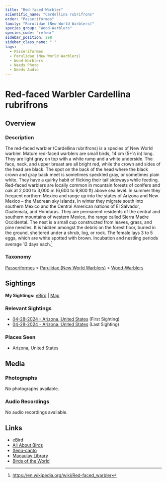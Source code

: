 ```yaml
---
title: "Red-faced Warbler"
scientific_name: "Cardellina rubrifrons"
order: "Passeriformes"
family: "Parulidae (New World Warblers)"
species_group: "Wood-Warblers"
species_code: "refwar"
sidebar_position: 298
sidebar_class_name: " "
tags: 
  - Passeriformes
  - Parulidae (New World Warblers)
  - Wood-Warblers
  - Needs Photo
  - Needs Audio
---
```


# Red-faced Warbler <span className='sci_name'>Cardellina rubrifrons</span>

## Overview

### Description
The red-faced warbler (Cardellina rubrifrons) is a species of New World warbler.
Mature red-faced warblers are small birds, 14 cm (5+1⁄2 in) long. They are light gray on top with a white rump and a white underside. The face, neck, and upper breast are all bright red, while the crown and sides of the head are black. The spot on the back of the head where the black crown and gray back meet is sometimes speckled gray, or sometimes plain white. They have a quirky habit of flicking their tail sideways while feeding.
Red-faced warblers are locally common in mountain forests of conifers and oak at 2,000 to 3,000 m (6,600 to 9,800 ft) above sea level. In summer they frequent northern Mexico and range up into the states of Arizona and New Mexico – the Madrean sky islands. In winter they migrate south into southern Mexico and the Central American nations of El Salvador, Guatemala, and Honduras. They are permanent residents of the central and southern mountains of western Mexico, the range called Sierra Madre Occidental.
The nest is a small cup constructed from leaves, grass, and pine needles. It is hidden amongst the debris on the forest floor, buried in the ground, sheltered under a shrub, log, or rock. The female lays 3 to 5 eggs, which are white spotted with brown. Incubation and nestling periods average 12 days each.[^1]

[^1]: https://en.wikipedia.org/wiki/Red-faced_warbler

### Taxonomy
[Passeriformes](/tags/passeriformes) > [Parulidae (New World Warblers)](/tags/parulidae-new-world-warblers) > [Wood-Warblers](/tags/wood-warblers)


## Sightings

**My Sightings:** [eBird](https://ebird.org/lifelist?r=world&time=life&spp=refwar) | [Map](/map?species_code=refwar)

### Relevant Sightings

* [04-28-2024 - Arizona, United States](https://ebird.org/checklist/S170824764) (First Sighting)
* [04-28-2024 - Arizona, United States](https://ebird.org/checklist/S170824770) (Last Sighting)

### Places Seen

* Arizona, United States



## Media
### Photographs
No photographs available.

### Audio Recordings
No audio recordings available.

## Links
* [eBird](https://ebird.org/species/refwar) 
* [All About Birds](https://www.allaboutbirds.org/guide/refwar) 
* [Xeno-canto](https://www.xeno-canto.org/species/cardellina-rubrifrons) 
* [Macaulay Library](https://search.macaulaylibrary.org/catalog?taxonCode=refwar&sort=rating_rank_desc)
* [Birds of the World](https://birdsoftheworld.org/bow/species/refwar)
